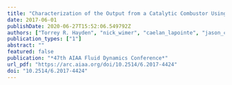 ```yaml
---
title: "Characterization of the Output from a Catalytic Combustor Using Wavelength Modulation Spectroscopy"
date: 2017-06-01
publishDate: 2020-06-27T15:52:06.549792Z
authors: ["Torrey R. Hayden", "nick_wimer", "caelan_lapointe", "jason_christopher", "Amanda Makowiecki", "peter_hamlington", "Gregory B. Rieker"]
publication_types: ["1"]
abstract: ""
featured: false
publication: "*47th AIAA Fluid Dynamics Conference*"
url_pdf: "https://arc.aiaa.org/doi/10.2514/6.2017-4424"
doi: "10.2514/6.2017-4424"
---
```


